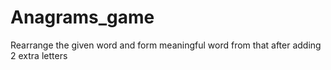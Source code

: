 # Anagrams_game
Rearrange the given word and form meaningful word from that after adding 2 extra letters
